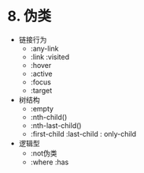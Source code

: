 # 8. 伪类

- 链接行为
  - :any-link
  - :link :visited
  - :hover
  - :active
  - :focus
  - :target
- 树结构
  - :empty
  - :nth-child()
  - :nth-last-child()
  - :first-child :last-child : only-child
- 逻辑型
  - :not伪类
  - :where :has
